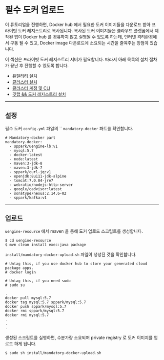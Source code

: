 # 필수 도커 업로드

이 튜토리얼을 진행하면, Docker hub 에서 필요한 도커 이미지들을 다운로드 받아 프라이빗 도커 레지스트리로 복사됩니다. 복사된 도커 이미지들은 클라우드 플랫폼에서 
제작된 앱이 Docker hub 를 경유하지 않고 실행될 수 있도록 하는데, 인터넷 격리환경에서 구동 될 수 있고, Docker image 다운로드에 소요되는 시간을 줄여주는 장점이 있습니다. 

이 섹션은 프라이빗 도커 레지스트리 서버가 필요합니다. 따라서 아래 목록의 설치 절차가 끝난 후 진행할 수 있도록 합니다.

- [유틸리티 설치](infra/install-util.md)
- [클러스터 설치](infra/install-cluster.md)
- [클러스터 계정 및 CLI](infra/install-cluster-user.md)
- [깃랩 && 도커 레지스트리 설치](infra/install-gitlab.md)

---
## 설정

필수 도커  `config.yml` 파일의 `` `mandatory-docker` 파트를 확인합니다. 

```
# Mandatory-docker part
mandatory-docker:
  - sppark/uengine-lb:v1
  - mysql:5.7
  - docker:latest
  - node:latest
  - maven:3-jdk-8
  - maven:3-jdk-7
  - sppark/curl-jq:v1
  - openjdk:8u111-jdk-alpine
  - tomcat:7.0.84-jre7
  - webratio/nodejs-http-server
  - google/cadvisor:latest
  - sonatype/nexus:2.14.6-02
  - sppark/kafka:v1
```


---
## 업로드

`uengine-resource` 에서 maven 을 통해 도커 업로드 스크립트를 생성합니다.

```
$ cd uengine-resource
$ mvn clean install exec:java package
```

`install/mandatory-docker-upload.sh` 파일이 생성된 것을 확인합니다.

```
# Untag this, if you use docker hub to store your generated cloud package apps.
# docker login

# Untag this, if you need sudo
# sudo su

.
docker pull mysql:5.7
docker tag mysql:5.7 sppark/mysql:5.7
docker push sppark/mysql:5.7
docker rmi sppark/mysql:5.7
docker rmi mysql:5.7
.
.
.
```

생성된 스크립트를 실행하면, 수분가량 소요되며 private registry 로 도커 이미지를 업로드 하게 됩니다.

```
$ sudo sh install/mandatory-docker-upload.sh
```







